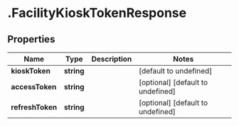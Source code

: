 # .FacilityKioskTokenResponse

## Properties

Name | Type | Description | Notes
------------ | ------------- | ------------- | -------------
**kioskToken** | **string** |  | [default to undefined]
**accessToken** | **string** |  | [optional] [default to undefined]
**refreshToken** | **string** |  | [optional] [default to undefined]

